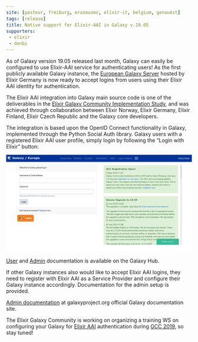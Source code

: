```yaml
---
site: [pasteur, freiburg, erasmusmc, elixir-it, belgium, genouest]
tags: [release]
title: Native support for Elixir-AAI in Galaxy v.19.05
supporters:
 - elixir
 - denbi
---
```


As of Galaxy version 19.05 released last month, Galaxy can easily be configured to use Elixir-AAI service for authenticating users! As the first publicly available Galaxy instance, the [European Galaxy Server](https://usegalaxy.eu/) hosted by Elixir Germany is now ready to accept logins from users using their Elixir AAI identity for authentication.

The Elixir AAI integration into Galaxy main source code is one of the deliverables in the [Elixir Galaxy Community Implementation Study](https://elixir-europe.org/about-us/implementation-studies/galaxy), and was achieved through  collaboration between Elixir Norway, Elixir Germany, Elixir Finland, Elixir Czech Republic and the Galaxy core developers.

The integration is based upon the OpenID Connect functionality in Galaxy, implemented through the Python Social Auth library. Galaxy users with a registered Elixir AAI user profile, simply login by following the “Login with Elixir” button:

![ELIXIR AAI Integration](/assets/media/elixir_aai.png)


[User](https://galaxyproject.org/authnz/use/oidc/idps/elixir-aai/) and [Admin](https://galaxyproject.org/authnz/config/oidc/idps/elixir-aai/) documentation is available on the Galaxy Hub.
 
If other Galaxy instances also would like to accept Elixir AAI logins, they need to register with Elixir AAI as a Service Provider and configure their Galaxy instance accordingly. Documentation for the admin setup is provided.

[Admin documentation](https://galaxyproject.org/authnz/config/oidc/idps/elixir-aai/) at galaxyproject.org official Galaxy documentation site.

The Elixir Galaxy Community is working on organizing a training WS
on configuring your Galaxy for [Elixir AAI](https://elixir-europe.org/services/compute/aai) authentication during [GCC 2019](https://gcc2019.sched.com/event/MDTY/elixir-galaxy-aai-authentication-and-authorisation-infrastructure), so stay tuned!

